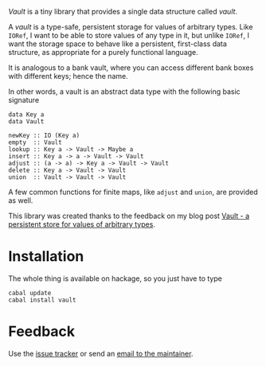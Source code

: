 *Vault* is a tiny library that provides a single data structure called *vault*.

A *vault* is a type-safe, persistent storage for values of arbitrary types. Like `IORef`, I want to be able to store values of any type in it, but unlike `IORef`, I want the storage space to behave like a persistent, first-class data structure, as appropriate for a purely functional language.

It is analogous to a bank vault, where you can access different bank boxes with different keys; hence the name.

In other words, a vault is an abstract data type with the following basic signature

    data Key a
    data Vault

    newKey :: IO (Key a)
    empty  :: Vault
    lookup :: Key a -> Vault -> Maybe a
    insert :: Key a -> a -> Vault -> Vault
    adjust :: (a -> a) -> Key a -> Vault -> Vault
    delete :: Key a -> Vault -> Vault
    union  :: Vault -> Vault -> Vault

A few common functions for finite maps, like `adjust` and `union`, are provided as well.


This library was created thanks to the feedback on my blog post [Vault - a persistent store for values of arbitrary types][1].

  [1]: http://apfelmus.nfshost.com/blog/2011/09/04-vault.html


Installation
============
The whole thing is available on hackage, so you just have to type

    cabal update
    cabal install vault

Feedback
========
Use the [issue tracker][2] or send an [email to the maintainer][3].

  [2]: https://github.com/HeinrichApfelmus/vault/issues
  [3]: mailto:apfelmus@quantentunnel.de




